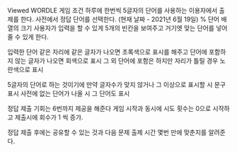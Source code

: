 
Viewed
WORDLE 게임 조건
하루에 한번씩 5글자의 단어를 사용하는 이용자에서 출제를 한다. 사전에서 정답 단어를 선택한다. (현재 날짜 - 2021년 6월 19일) % 단어 배열의 크기 사용자가 입력을 할 수 있게 5개의 빈칸을 보여주고 거기엣 맞는 단어를 넣어 줄 수 있게 한다.

입력한 단어 같은 자리에 같은 글자가 나오면 초록색으로 표시를 해주고 단어에 포함하지 않는 글자가 나오면 회색으로 표시 그 외 단어에 포함은 하지만 자리가 틀릴 경우 노란색으로 표시

5글자의 단어로 하는 것이기에 만약 글자수가 맞지 않거나 그 이상으로 표시할 시 문구 표시 사전에 없는 단어가 나올 시 그 단어도 표시

정답 제출 기회는 6번까지 제공을 해준다 게임 시작과 동시에 시도 횟수는 0으로 시작하고 제출시에 회수가 1 씩 증가.

정답 제출 후에는 공유할 수 있는 것과 다음 문제 출제 시간 몇번 만에 맞춘지를 알려준다.
